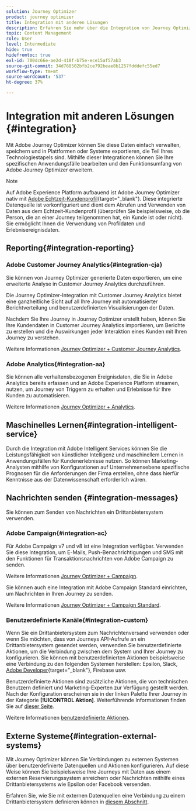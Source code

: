 ```yaml
---
solution: Journey Optimizer
product: journey optimizer
title: Integration mit anderen Lösungen
description: Erfahren Sie mehr über die Integration von Journey Optimizer in andere Lösungen.
topic: Content Management
role: User
level: Intermediate
hide: true
hidefromtoc: true
exl-id: 700dc66e-ae2d-418f-b75e-ece15af57ab3
source-git-commit: 34d768502bfb2ce792beae8b1257fdddefc55ed7
workflow-type: tm+mt
source-wordcount: '537'
ht-degree: 37%

---
```


# Integration mit anderen Lösungen {#integration}

Mit Adobe Journey Optimizer können Sie diese Daten einfach verwalten, speichern und in Plattformen oder Systeme exportieren, die Teil Ihres Technologiestapels sind. Mithilfe dieser Integrationen können Sie Ihre spezifischen Anwendungsfälle bearbeiten und den Funktionsumfang von Adobe Journey Optimizer erweitern.

>[!NOTE]
>
> Auf Adobe Experience Platform aufbauend ist Adobe Journey Optimizer nativ mit [Adobe Echtzeit-Kundenprofil](https://experienceleague.adobe.com/docs/experience-platform/profile/home.html?lang=de){target=&quot;_blank&quot;}. Diese integrierte Datenquelle ist vorkonfiguriert und dient dem Abrufen und Verwenden von Daten aus dem Echtzeit-Kundenprofil (überprüfen Sie beispielsweise, ob die Person, die an einer Journey teilgenommen hat, ein Kunde ist oder nicht). Sie ermöglicht Ihnen die Verwendung von Profildaten und Erlebnisereignisdaten.


## Reporting{#integration-reporting}

### Adobe Customer Journey Analytics{#integration-cja}

Sie können von Journey Optimizer generierte Daten exportieren, um eine erweiterte Analyse in Customer Journey Analytics durchzuführen.

Die Journey Optimizer-Integration mit Customer Journey Analytics bietet eine ganzheitliche Sicht auf all Ihre Journey mit automatisierter Berichtverteilung und benutzerdefinierten Visualisierungen der Daten.

Nachdem Sie Ihre Journey in Journey Optimizer erstellt haben, können Sie Ihre Kundendaten in Customer Journey Analytics importieren, um Berichte zu erstellen und die Auswirkungen jeder Interaktion eines Kunden mit Ihren Journey zu verstehen.

Weitere Informationen [Journey Optimizer + Customer Journey Analytics](../reports/cja-ajo.md).

### Adobe Analytics{#integration-aa}

Sie können alle verhaltensbezogenen Ereignisdaten, die Sie in Adobe Analytics bereits erfassen und an Adobe Experience Platform streamen, nutzen, um Journey von Triggern zu erhalten und Erlebnisse für Ihre Kunden zu automatisieren.

Weitere Informationen [Journey Optimizer + Analytics](../event/about-analytics.md).

## Maschinelles Lernen{#integration-intelligent-service}

Durch die Integration mit Adobe Intelligent Services können Sie die Leistungsfähigkeit von künstlicher Intelligenz und maschinellem Lernen in Anwendungsfällen für Kundenerlebnisse nutzen. So können Marketing-Analysten mithilfe von Konfigurationen auf Unternehmensebene spezifische Prognosen für die Anforderungen der Firma erstellen, ohne dass hierfür Kenntnisse aus der Datenwissenschaft erforderlich wären.

## Nachrichten senden {#integration-messages}

Sie können zum Senden von Nachrichten ein Drittanbietersystem verwenden.

### Adobe Campaign{#integration-ac}

Für Adobe Campaign v7 und v8 ist eine Integration verfügbar. Verwenden Sie diese Integration, um E-Mails, Push-Benachrichtigungen und SMS mit den Funktionen für Transaktionsnachrichten von Adobe Campaign zu senden.

Weitere Informationen [Journey Optimizer + Campaign](../building-journeys/ajo-ac.md).

Sie können auch eine Integration mit Adobe Campaign Standard einrichten, um Nachrichten in Ihren Journey zu senden.

Weitere Informationen [Journey Optimizer + Campaign Standard](../building-journeys/ajo-ac.md).

### Benutzerdefinierte Kanäle{#integration-custom}

Wenn Sie ein Drittanbietersystem zum Nachrichtenversand verwenden oder wenn Sie möchten, dass von Journeys API-Aufrufe an ein Drittanbietersystem gesendet werden, verwenden Sie benutzerdefinierte Aktionen, um die Verbindung zwischen dem System und Ihrer Journey zu konfigurieren. Sie können mit benutzerdefinierten Aktionen beispielsweise eine Verbindung zu den folgenden Systemen herstellen: Epsilon, Slack, [Adobe Developer](https://developer.adobe.com/){target=&quot;_blank&quot;}, Firebase usw.

Benutzerdefinierte Aktionen sind zusätzliche Aktionen, die von technischen Benutzern definiert und Marketing-Experten zur Verfügung gestellt werden. Nach der Konfiguration erscheinen sie in der linken Palette Ihrer Journey in der Kategorie **[!UICONTROL Aktion]**. Weiterführende Informationen finden Sie auf [dieser Seite](../building-journeys/about-journey-activities.md#action-activities).

Weitere Informationen [benutzerdefinierte Aktionen](../action/about-custom-action-configuration.md).

## Externe Systeme{#integration-external-systems}

Mit Journey Optimizer können Sie Verbindungen zu externen Systemen über benutzerdefinierte Datenquellen und Aktionen konfigurieren. Auf diese Weise können Sie beispielsweise Ihre Journeys mit Daten aus einem externen Reservierungssystem anreichern oder Nachrichten mithilfe eines Drittanbietersystems wie Epsilon oder Facebook versenden.

Erfahren Sie, wie Sie mit externen Datenquellen eine Verbindung zu einem Drittanbietersystem definieren können in [diesem Abschnitt](../datasource/external-data-sources.md).

